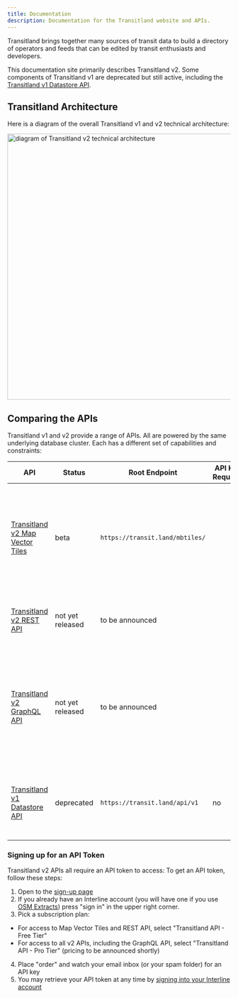 ```yaml
---
title: Documentation
description: Documentation for the Transitland website and APIs.
---
```


Transitland brings together many sources of transit data to build a directory of operators and feeds that can be edited by transit enthusiasts and developers.

<b-message type="is-warning" has-icon>

  This documentation site primarily describes Transitland v2. Some components of Transitland v1 are deprecated but still active, including the [Transitland v1 Datastore API](/documentation/datastore/).

</b-message>

## Transitland Architecture

Here is a diagram of the overall Transitland v1 and v2 technical architecture:

<img class="image" style="width:600px" src="/images/tlv2/tlv2-architecture.png" alt="diagram of Transitland v2 technical architecture">

## Comparing the APIs

Transitland v1 and v2 provide a range of APIs. All are powered by the same underlying database cluster. Each has a different set of capabilities and constraints:

| API                             | Status           | Root Endpoint                   | API Key Required                        | Cost                    | Uses                                                                                                                             |
| ------------------------------- | ---------------- | ------------------------------- | --------------------------------------- | ----------------------- | -------------------------------------------------------------------------------------------------------------------------------- |
| [Transitland v2 Map Vector Tiles](/documentation/vector-tiles) | beta             | `https://transit.land/mbtiles/` | <b-icon icon="check-bold" title="yes"/> | free (with rate limits) | Powers the [map](/map). Build your own web maps of stop locations and route geometries. In Mapbox Vector Tile (MVT) format.      |
| [Transitland v2 REST API](/documentation/rest-api)         | not yet released | to be announced                 | <b-icon icon="check-bold" title="yes"/> | free (with rate limits) | Fast and easy queries for accessing common data.                                                                                 |
| [Transitland v2 GraphQL API](/documentation/graphql-api)      | not yet released | to be announced                 | <b-icon icon="check-bold" title="yes"/> | paid                    | The most flexible API for performing a wide variety of queries and analyses. May be slower than v2 REST API for certain queries. |
| [Transitland v1 Datastore API](/documentation/datastore/)    | deprecated       | `https://transit.land/api/v1`   | no                                      | free (with rate limits) | Original API for exploring data and powering apps. Has some performance limitations.                                             |

### Signing up for an API Token

Transitland v2 APIs all require an API token to access: To get an API token, follow these steps:

 1. Open to the [sign-up page](http://app.interline.io/products/tlv2_api/orders/new)
 2. If you already have an Interline account (you will have one if you use [OSM Extracts](https://www.interline.io/osm/extracts/)) press "sign in" in the upper right corner.
 3. Pick a subscription plan:
  
  - For access to Map Vector Tiles and REST API, select "Transitland API - Free Tier"
  - For access to all v2 APIs, including the GraphQL API, select "Transitland API - Pro Tier" (pricing to be announced shortly)

4. Place "order" and watch your email inbox (or your spam folder) for an API key
5. You may retrieve your API token at any time by [signing into your Interline account](https://app.interline.io/users/me)